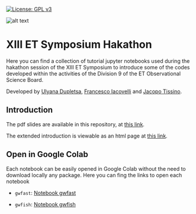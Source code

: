[![License: GPL v3](https://img.shields.io/badge/License-GPLv3-blue.svg)](https://www.gnu.org/licenses/gpl-3.0) 

![alt text](<https://www.et-gw.eu/images/et-new-logo.png>)

# XIII ET Symposium Hakathon
Here you can find a collection of tutorial jupyter notebooks used during the hakathon session of the XIII ET Symposium to introduce some of the codes developed within the activities of the Division 9 of the ET Observational Science Board.

Developed by [Ulyana Dupletsa](<https://github.com/u-dupletsa>), [Francesco Iacovelli](<https://github.com/FrancescoIacovelli>) and [Jacopo Tissino](<https://github.com/jacopok>).

## Introduction

The pdf slides are available in this repository, at [this link](https://github.com/FrancescoIacovelli/XIII_ET_Symposium_Hakathon/blob/main/introduction/fisher-presentation.pdf).

The extended introduction is viewable as an html page at [this link](http://htmlpreview.github.io/?https://github.com/FrancescoIacovelli/XIII_ET_Symposium_Hakathon/blob/main/introduction/fisher-explanation.html).

## Open in Google Colab

Each notebook can be easily opened in Google Colab without the need to download locally any package. Here you can fing the links to open each notebook

* ``gwfast``: [Notebook gwfast](<https://colab.research.google.com/github/FrancescoIacovelli/XIII_ET_Symposium_Hakathon/blob/main/notebooks/gwfast_tutorial.ipynb>)

* ``gwfish``: [Notebook gwfish](<https://colab.research.google.com/github/FrancescoIacovelli/XIII_ET_Symposium_Hakathon/blob/main/notebooks/gwfish_tutorial.ipynb>)

